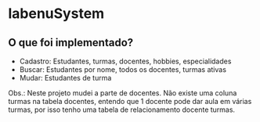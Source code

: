 # labenuSystem

## O que foi implementado?

- Cadastro: Estudantes, turmas, docentes, hobbies, especialidades
- Buscar: Estudantes por nome, todos os docentes, turmas ativas
- Mudar: Estudantes de turma

Obs.: Neste projeto mudei a parte de docentes. Não existe uma coluna turmas na tabela docentes, entendo que 1 docente pode dar aula em várias turmas, por isso tenho uma tabela de relacionamento docente turmas. 

